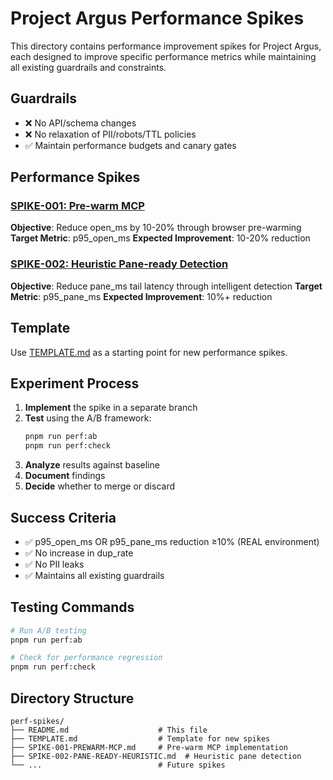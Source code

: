 # Project Argus Performance Spikes

This directory contains performance improvement spikes for Project Argus, each designed to improve specific performance metrics while maintaining all existing guardrails and constraints.

## Guardrails
- ❌ No API/schema changes
- ❌ No relaxation of PII/robots/TTL policies
- ✅ Maintain performance budgets and canary gates

## Performance Spikes

### [SPIKE-001: Pre-warm MCP](SPIKE-001-PREWARM-MCP.md)
**Objective**: Reduce open_ms by 10-20% through browser pre-warming
**Target Metric**: p95_open_ms
**Expected Improvement**: 10-20% reduction

### [SPIKE-002: Heuristic Pane-ready Detection](SPIKE-002-PANE-READY-HEURISTIC.md)
**Objective**: Reduce pane_ms tail latency through intelligent detection
**Target Metric**: p95_pane_ms
**Expected Improvement**: 10%+ reduction

## Template
Use [TEMPLATE.md](TEMPLATE.md) as a starting point for new performance spikes.

## Experiment Process

1. **Implement** the spike in a separate branch
2. **Test** using the A/B framework:
   ```bash
   pnpm run perf:ab
   pnpm run perf:check
   ```
3. **Analyze** results against baseline
4. **Document** findings
5. **Decide** whether to merge or discard

## Success Criteria
- ✅ p95_open_ms OR p95_pane_ms reduction ≥10% (REAL environment)
- ✅ No increase in dup_rate
- ✅ No PII leaks
- ✅ Maintains all existing guardrails

## Testing Commands
```bash
# Run A/B testing
pnpm run perf:ab

# Check for performance regression
pnpm run perf:check
```

## Directory Structure
```
perf-spikes/
├── README.md                    # This file
├── TEMPLATE.md                  # Template for new spikes
├── SPIKE-001-PREWARM-MCP.md     # Pre-warm MCP implementation
├── SPIKE-002-PANE-READY-HEURISTIC.md  # Heuristic pane detection
└── ...                          # Future spikes
```
